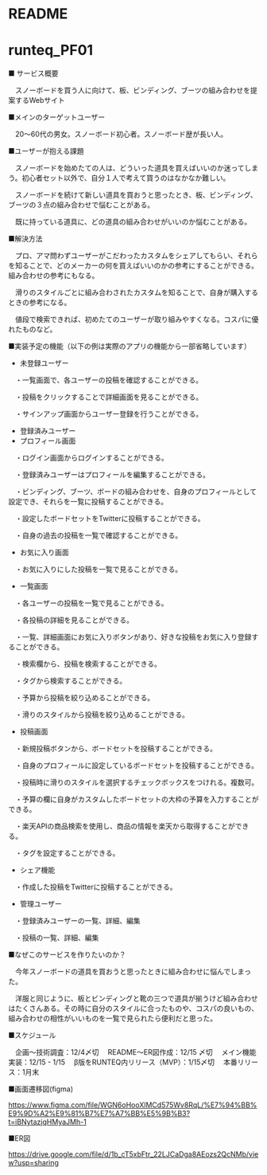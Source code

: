 # README

# runteq_PF01

■ サービス概要

　スノーボードを買う人に向けて、板、ビンディング、ブーツの組み合わせを提案するWebサイト

■メインのターゲットユーザー

　20〜60代の男女。スノーボード初心者。スノーボード歴が長い人。

■ユーザーが抱える課題

　スノーボードを始めたての人は、どういった道具を買えばいいのか迷ってしまう。初心者セット以外で、自分１人で考えて買うのはなかなか難しい。

　スノーボードを続けて新しい道具を買おうと思ったとき、板、ビンディング、ブーツの３点の組み合わせで悩むことがある。

　既に持っている道具に、どの道具の組み合わせがいいのか悩むことがある。

■解決方法

　プロ、アマ問わずユーザーがこだわったカスタムをシェアしてもらい、それらを知ることで、どのメーカーの何を買えばいいのかの参考にすることができる。組み合わせの参考にもなる。

　滑りのスタイルごとに組み合わされたカスタムを知ることで、自身が購入するときの参考になる。

　値段で検索できれば、初めたてのユーザーが取り組みやすくなる。コスパに優れたものなど。

■実装予定の機能（以下の例は実際のアプリの機能から一部省略しています）

- 未登録ユーザー

　・一覧画面で、各ユーザーの投稿を確認することができる。

　・投稿をクリックすることで詳細画面を見ることができる。

　・サインアップ画面からユーザー登録を行うことができる。

- 登録済みユーザー
- プロフィール画面

　・ログイン画面からログインすることができる。

　・登録済みユーザーはプロフィールを編集することができる。

　・ビンディング、ブーツ、ボードの組み合わせを、自身のプロフィールとして設定でき、それらを一覧に投稿することができる。

　・設定したボードセットをTwitterに投稿することができる。

　・自身の過去の投稿を一覧で確認することができる。

- お気に入り画面

　・お気に入りにした投稿を一覧で見ることができる。

- 一覧画面

　・各ユーザーの投稿を一覧で見ることができる。

　・各投稿の詳細を見ることができる。

　・一覧、詳細画面にお気に入りボタンがあり、好きな投稿をお気に入り登録することができる。

　・検索欄から、投稿を検索することができる。

　・タグから検索することができる。

　・予算から投稿を絞り込めることができる。

　・滑りのスタイルから投稿を絞り込めることができる。

- 投稿画面

　・新規投稿ボタンから、ボードセットを投稿することができる。

　・自身のプロフィールに設定しているボードセットを投稿することができる。

　・投稿時に滑りのスタイルを選択するチェックボックスをつけれる。複数可。

　・予算の欄に自身がカスタムしたボードセットの大枠の予算を入力することができる。

　・楽天APIの商品検索を使用し、商品の情報を楽天から取得することができる。

　・タグを設定することができる。

- シェア機能

　・作成した投稿をTwitterに投稿することができる。

- 管理ユーザー

　・登録済みユーザーの一覧、詳細、編集

　・投稿の一覧、詳細、編集

■なぜこのサービスを作りたいのか？

　今年スノーボードの道具を買おうと思ったときに組み合わせに悩んでしまった。

　洋服と同じように、板とビンディングと靴の三つで道具が揃うけど組み合わせはたくさんある。その時に自分のスタイルに合ったものや、コスパの良いもの、組み合わせの相性がいいものを一覧で見られたら便利だと思った。

■スケジュール

　企画〜技術調査：12/4〆切
　README〜ER図作成：12/15 〆切
　メイン機能実装：12/15 - 1/15
　β版をRUNTEQ内リリース（MVP）：1/15〆切
　本番リリース：1月末

■画面遷移図(figma)

https://www.figma.com/file/WGN6oHooXlMCd575Wv8RqL/%E7%94%BB%E9%9D%A2%E9%81%B7%E7%A7%BB%E5%9B%B3?t=iBNytazjqHMyaJMh-1

■ER図

https://drive.google.com/file/d/1b_cT5xbFtr_22LJCaDga8AEozs2QcNMb/view?usp=sharing
